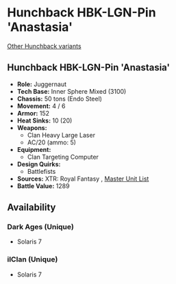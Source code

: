# Hunchback HBK-LGN-Pin 'Anastasia' 

[Other Hunchback variants](../hunchback.md) 

## Hunchback HBK-LGN-Pin 'Anastasia' 

- **Role:** Juggernaut 
- **Tech Base:** Inner Sphere Mixed (3100) 
- **Chassis:** 50 tons (Endo Steel) 
- **Movement:** 4 / 6 
- **Armor:** 152 
- **Heat Sinks:** 10 (20) 
- **Weapons:** 
  - Clan Heavy Large Laser 
  - AC/20 (ammo: 5) 
- **Equipment:** 
  - Clan Targeting Computer 
- **Design Quirks:** 
  - Battlefists 
- **Sources:** XTR: Royal Fantasy , [Master Unit List](http://masterunitlist.info/Unit/Details/8374) 
- **Battle Value:** 1289 

## Availability 

### Dark Ages (Unique) 

- Solaris 7 

### ilClan (Unique) 

- Solaris 7 

